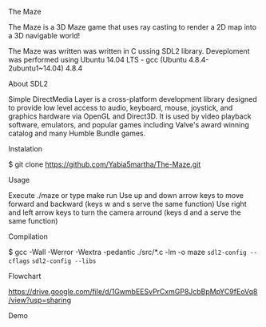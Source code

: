 The Maze

The Maze is a 3D Maze game that uses ray casting to render a 2D map into a 3D navigable world!

The Maze was written was written in C ussing SDL2 library. Deveploment was performed using Ubuntu 14.04 LTS - gcc (Ubuntu 4.8.4-2ubuntu1~14.04) 4.8.4

About SDL2

Simple DirectMedia Layer is a cross-platform development library designed to provide low level access to audio, keyboard, mouse, joystick, and graphics hardware via OpenGL and Direct3D. It is used by video playback software, emulators, and popular games including Valve's award winning catalog and many Humble Bundle games.

Instalation

$ git clone https://github.com/Yabia5martha/The-Maze.git

Usage

Execute ./maze or type make run
Use up and down arrow keys to move forward and backward (keys w and s serve the same function)
Use right and left arrow keys to turn the camera arround (keys d and a serve the same function)

Compilation

$ gcc -Wall -Werror -Wextra -pedantic ./src/*.c -lm -o maze `sdl2-config --cflags` `sdl2-config --libs`

Flowchart

https://drive.google.com/file/d/1GwmbEESvPrCxmGP8JcbBpMpYC9fEoVq8/view?usp=sharing

Demo
